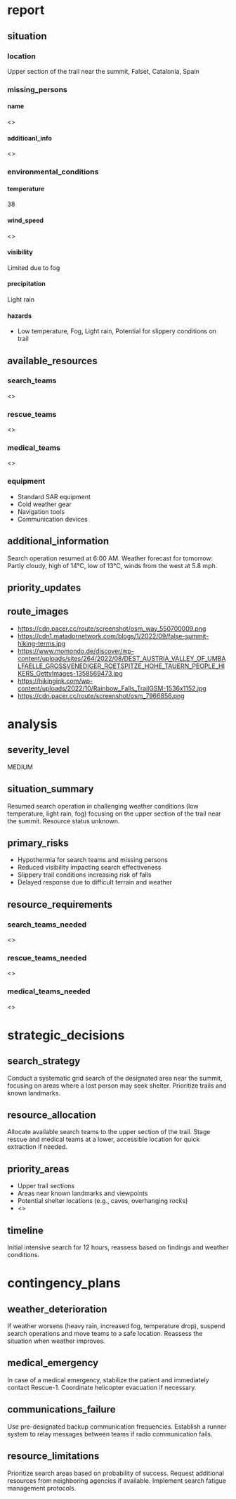 # report
## situation
### location
Upper section of the trail near the summit, Falset, Catalonia, Spain
### missing_persons
#### name
<>
#### additioanl_info
<>
### environmental_conditions
#### temperature
38
#### wind_speed
<>
#### visibility
Limited due to fog
#### precipitation
Light rain
#### hazards
- Low temperature, Fog, Light rain, Potential for slippery conditions on trail
## available_resources
### search_teams
<>
### rescue_teams
<>
### medical_teams
<>
### equipment
- Standard SAR equipment
- Cold weather gear
- Navigation tools
- Communication devices
## additional_information
Search operation resumed at 6:00 AM. Weather forecast for tomorrow: Partly cloudy, high of 14°C, low of 13°C, winds from the west at 5.8 mph.
## priority_updates
## route_images
- https://cdn.pacer.cc/route/screenshot/osm_way_550700009.png
- https://cdn1.matadornetwork.com/blogs/1/2022/09/false-summit-hiking-terms.jpg
- https://www.momondo.de/discover/wp-content/uploads/sites/264/2022/08/DEST_AUSTRIA_VALLEY_OF_UMBALFAELLE_GROSSVENEDIGER_ROETSPITZE_HOHE_TAUERN_PEOPLE_HIKERS_GettyImages-1358569473.jpg
- https://hikingink.com/wp-content/uploads/2022/10/Rainbow_Falls_TrailGSM-1536x1152.jpg
- https://cdn.pacer.cc/route/screenshot/osm_7966856.png
# analysis
## severity_level
MEDIUM
## situation_summary
Resumed search operation in challenging weather conditions (low temperature, light rain, fog) focusing on the upper section of the trail near the summit. Resource status unknown.
## primary_risks
- Hypothermia for search teams and missing persons
- Reduced visibility impacting search effectiveness
- Slippery trail conditions increasing risk of falls
- Delayed response due to difficult terrain and weather
## resource_requirements
### search_teams_needed
<>
### rescue_teams_needed
<>
### medical_teams_needed
<>
# strategic_decisions
## search_strategy
Conduct a systematic grid search of the designated area near the summit, focusing on areas where a lost person may seek shelter. Prioritize trails and known landmarks.
## resource_allocation
Allocate available search teams to the upper section of the trail. Stage rescue and medical teams at a lower, accessible location for quick extraction if needed.
## priority_areas
- Upper trail sections
- Areas near known landmarks and viewpoints
- Potential shelter locations (e.g., caves, overhanging rocks)
- <>
## timeline
Initial intensive search for 12 hours, reassess based on findings and weather conditions.
# contingency_plans
## weather_deterioration
If weather worsens (heavy rain, increased fog, temperature drop), suspend search operations and move teams to a safe location. Reassess the situation when weather improves.
## medical_emergency
In case of a medical emergency, stabilize the patient and immediately contact Rescue-1. Coordinate helicopter evacuation if necessary.
## communications_failure
Use pre-designated backup communication frequencies. Establish a runner system to relay messages between teams if radio communication fails.
## resource_limitations
Prioritize search areas based on probability of success. Request additional resources from neighboring agencies if available. Implement search fatigue management protocols.
